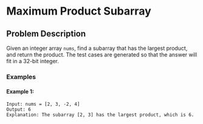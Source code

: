 # Maximum Product Subarray

## Problem Description

Given an integer array `nums`, find a subarray that has the largest product, and return the product. The test cases are generated so that the answer will fit in a 32-bit integer.

### Examples

#### Example 1:

```plaintext
Input: nums = [2, 3, -2, 4]
Output: 6
Explanation: The subarray [2, 3] has the largest product, which is 6.
